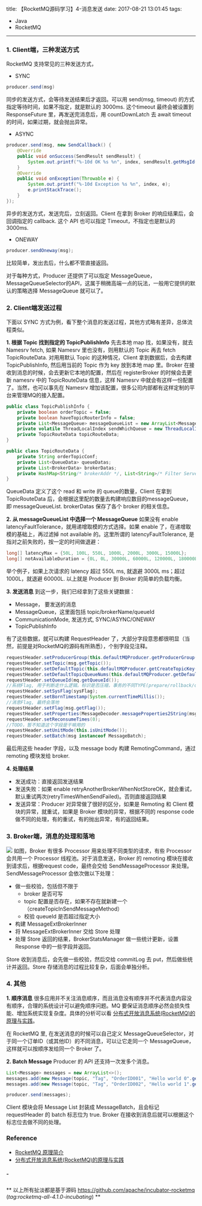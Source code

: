 title: 【RocketMQ源码学习】4-消息发送
date: 2017-08-21 13:01:45
tags:
- Java
- RocketMQ
---
### **1. Client端，三种发送方式**
RocketMQ 支持常见的三种发送方式，
* SYNC
```java
producer.send(msg)
```
同步的发送方式，会等待发送结果后才返回。可以用 send(msg, timeout) 的方式指定等待时间，如果不指定，就是默认的 3000ms. 这个timeout 最终会被设置到 ResponseFuture 里，再发送完消息后，用 countDownLatch 去 await timeout的时间，如果过期，就会抛出异常。
* ASYNC
<!--more-->
```java
producer.send(msg, new SendCallback() {
    @Override
    public void onSuccess(SendResult sendResult) {
        System.out.printf("%-10d OK %s %n", index, sendResult.getMsgId());
    }
    @Override
    public void onException(Throwable e) {
        System.out.printf("%-10d Exception %s %n", index, e);
        e.printStackTrace();
    }
});
```
异步的发送方式，发送完后，立刻返回。Client 在拿到 Broker 的响应结果后，会回调指定的 callback.  这个 API 也可以指定 Timeout，不指定也是默认的 3000ms. 
* ONEWAY
```java
producer.sendOneway(msg);
```
比较简单，发出去后，什么都不管直接返回。

对于每种方式，Producer 还提供了可以指定 MessageQueue， MessageQueueSelector的API，这属于稍微高端一点的玩法，一般用它提供的默认的策略选择 MessageQueue 就可以了。

### **2. Client端发送过程**
下面以 SYNC 方式为例，看下整个消息的发送过程，其他方式略有差异，总体流程类似。

**1\.  根据 Topic 找到指定的 TopicPublishInfo**
先去本地 map 找，如果没有，就去 Namesrv fetch, 如果 Namesrv 里也没有，则用默认的 Topic 再去 fetch TopicRouteData. 对用用默认 Topic 的这种情况，Client 拿到数据后，会去构建 TopicPublishInfo, 然后用当前的 Topic 作为 key 放到本地 map 里。Broker 在接收到消息的时候，会去更新它本地的配置，然后在 registerBroker 的时候会去更新 namesrv 中的 TopicRouteData 信息，这样 Namesrv 中就会有这样一份配置了。当然，也可以事先在 Namesrv 增加该配置，很多公司内部都有这样定制的平台来管理MQ的接入配置。

```java
public class TopicPublishInfo {
    private boolean orderTopic = false;
    private boolean haveTopicRouterInfo = false;
    private List<MessageQueue> messageQueueList = new ArrayList<MessageQueue>();
    private volatile ThreadLocalIndex sendWhichQueue = new ThreadLocalIndex();
    private TopicRouteData topicRouteData;
}

public class TopicRouteData {
    private String orderTopicConf;
    private List<QueueData> queueDatas;
    private List<BrokerData> brokerDatas;
    private HashMap<String/* brokerAddr */, List<String>/* Filter Server */> filterServerTable;
}
```
QueueData 定义了这个 read 和 write 的 queue的数量，Client 在拿到 TopicRouteData 后，会根据这里配的数量去构建响应数目的messageQueue，即 messageQueueList. brokerDatas 保存了各个 broker 的相关信息。

**2\. 从 messageQueueList 中选择一个 MessageQueue**
如果没有 enable latencyFaultTolerance，就用递增取模的方式选择。如果 enable 了，在递增取模的基础上，再过滤掉 not available 的。这里所谓的 latencyFaultTolerance, 是指对之前失败的，按一定的时间做退避：
```java
long[] latencyMax = {50L, 100L, 550L, 1000L, 2000L, 3000L, 15000L};
long[] notAvailableDuration = {0L, 0L, 30000L, 60000L, 120000L, 180000L, 600000L};
```
举个例子，如果上次请求的 latency 超过 550L ms, 就退避 3000L ms；超过 1000L，就退避 60000L.
以上就是 Producer 到 Broker 的简单的负载均衡。

**3\. 发送消息**
到这一步，我们已经拿到了这些关键数据：
* Message， 要发送的消息
* MessageQueue，这里面包括 topic/brokerName/queueId
* CommunicationMode, 发送方式, SYNC/ASYNC/ONEWAY
* TopicPublishInfo

有了这些数据，就可以构建 RequestHeader 了，大部分字段意思都很明显（当然，前提是对RocketMQ的源码有所熟悉），个别字段见注释。
```java
requestHeader.setProducerGroup(this.defaultMQProducer.getProducerGroup());
requestHeader.setTopic(msg.getTopic());
requestHeader.setDefaultTopic(this.defaultMQProducer.getCreateTopicKey());
requestHeader.setDefaultTopicQueueNums(this.defaultMQProducer.getDefaultTopicQueueNums());
requestHeader.setQueueId(mq.getQueueId());
//系统Flag, 用于判断走什么逻辑。标识是否压缩，事务的不同TYPE(prepare/rollback/commit/not transaction) 等
requestHeader.setSysFlag(sysFlag); 
requestHeader.setBornTimestamp(System.currentTimeMillis());
//消息Flag, 最终会落地
requestHeader.setFlag(msg.getFlag());
requestHeader.setProperties(MessageDecoder.messageProperties2String(msg.getProperties()));
requestHeader.setReconsumeTimes(0);
//TODO，暂不知道这个字段是干嘛用的
requestHeader.setUnitMode(this.isUnitMode());
requestHeader.setBatch(msg instanceof MessageBatch);
```

最后用这些 header 字段，以及 message body 构建 RemotingCommand，通过 remoting 模块发给 broker.

**4\. 处理结果**
 * 发送成功：直接返回发送结果
 * 发送失败：如果 enable retryAnotherBrokerWhenNotStoreOK，就会重试，默认重试两次(retryTimesWhenSendFailed)。否则直接返回结果
 * 发送异常：Producer 对异常做了很好的区分，如果是 Remoting 和 Client 模块的异常，就重试，如果是 Broker 模块的异常，根据不同的 response code 做不同的处理，有的重试，有的抛出异常，有的返回结果。

### **3. Broker端，消息的处理和落地**
![](/images/【RocketMQ源码学习】4_消息发送_1.png)
如图，Broker 有很多 Processor 用来处理不同类型的请求，有些 Processor 会共用一个 Processor 线程池。对于消息发送，Broker 的 remoting 模块在接收到请求后，根据request code，最终会交给 SendMessageProcessor 来处理。SendMessageProcessor 会依次做以下处理：
* 做一些校验，包括但不限于
   * broker 是否可写
   * topic 配置是否存在，如果不存在就新建一个（createTopicInSendMessageMethod）
   * 校验 queueId 是否超过指定大小
* 构建 MessageExtBrokerInner
* 将 MessageExtBrokerInner 交给 Store 处理
* 处理 Store 返回的结果，BrokerStatsManager 做一些统计更新，设置 Response 中的一些字段并返回。

Store 收到消息后，会先做一些校验，然后交给 commitLog 去 put，然后做些统计并返回。Store 存储消息的过程比较复杂，后面会单独分析。

### **4. 其他**
**1\. 顺序消息**
很多应用并不关注消息顺序，而且消息没有顺序并不代表消息内容没有顺序，合理的系统设计可以避免顺序问题。MQ 要保证消息顺序必然会损失性能、增加系统实现复杂度。具体的分析可以看 [分布式开放消息系统(RocketMQ)的原理与实践](http://www.jianshu.com/p/453c6e7ff81c)。

在 RocketMQ 里, 在发送消息的时候可以自己定义 MessageQueueSelector，对于同一个订单ID（或其他ID）的不同消息，可以让它走同一个 MessageQueue，这样就可以按顺序发给同一个 Broker 了。

**2\. Batch Message**
Producer 的 API 还支持一次发多个消息。
```java
List<Message> messages = new ArrayList<>();
messages.add(new Message(topic, "Tag", "OrderID001", "Hello world 0".getBytes()));
messages.add(new Message(topic, "Tag", "OrderID002", "Hello world 1".getBytes()));

producer.send(messages);
```
Client 模块会将 Message List 封装成 MessageBatch，且会标记 requestHeader 的 batch 标志位为 true. Broker 在接收到消息后就可以根据这个标志位去做不同的处理。


### **Reference**
* [RocketMQ 原理简介](http://alibaba.github.io/RocketMQ-docs/document/design/RocketMQ_design.pdf)
* [分布式开放消息系统(RocketMQ)的原理与实践](http://www.jianshu.com/p/453c6e7ff81c)


##### -
** 以上所有扯淡都是基于源码 https://github.com/apache/incubator-rocketmq (*tag:rocketmq-all-4.1.0-incubating*)  **

<style>
img[title="300"] {
  width:300px;
  width:300px;
  display: block;
}
img[title="600"] {
  width:700px;
  height:600px;
  display: block;
}
</style>


